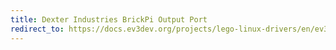```yaml
---
title: Dexter Industries BrickPi Output Port
redirect_to: https://docs.ev3dev.org/projects/lego-linux-drivers/en/ev3dev-jessie/brickpi.html#output-ports
---
```

